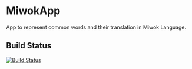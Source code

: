 # MiwokApp

App to represent common words and their translation in Miwok Language.

## Build Status
[![Build Status](https://travis-ci.org/ravikr42/MiwokApp.svg?branch=master)](https://travis-ci.org/ravikr42/MiwokApp)
